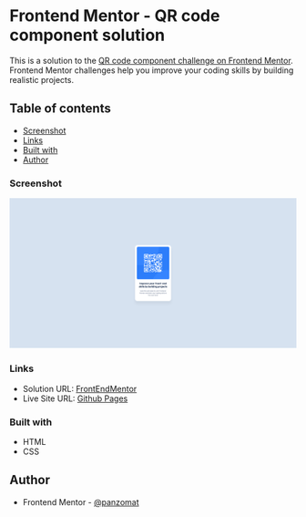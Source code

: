 # Frontend Mentor - QR code component solution

This is a solution to the [QR code component challenge on Frontend Mentor](https://www.frontendmentor.io/challenges/qr-code-component-iux_sIO_H). Frontend Mentor challenges help you improve your coding skills by building realistic projects. 

## Table of contents

- [Screenshot](#screenshot)
- [Links](#links)
- [Built with](#built-with)
- [Author](#author)

### Screenshot

![](result.png)

### Links

- Solution URL: [FrontEndMentor](https://your-solution-url.com)
- Live Site URL: [Github Pages](https://panzomat.github.io/Frontend-Mentor---QR-code-component/)

### Built with

- HTML
- CSS

## Author

- Frontend Mentor - [@panzomat](https://www.frontendmentor.io/profile/panzomat)